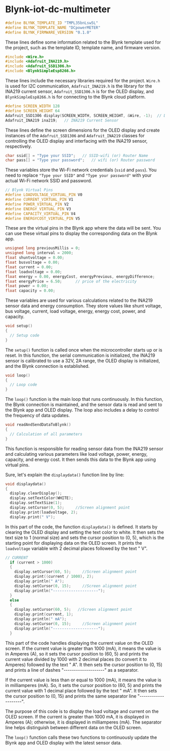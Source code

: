 # Blynk-iot-dc-multimeter


```cpp
#define BLYNK_TEMPLATE_ID "TMPL35bnLsw5L"
#define BLYNK_TEMPLATE_NAME "DCpowerMETER"
#define BLYNK_FIRMWARE_VERSION "0.1.0"
```
These lines define some information related to the Blynk template used for the project, such as the template ID, template name, and firmware version.

```cpp
#include <Wire.h>
#include <Adafruit_INA219.h>
#include <Adafruit_SSD1306.h>
#include <BlynkSimpleEsp8266.h>
```
These lines include the necessary libraries required for the project. `Wire.h` is used for I2C communication, `Adafruit_INA219.h` is the library for the INA219 current sensor, `Adafruit_SSD1306.h` is for the OLED display, and `BlynkSimpleEsp8266.h` is for connecting to the Blynk cloud platform.

```cpp
#define SCREEN_WIDTH 128
#define SCREEN_HEIGHT 64
Adafruit_SSD1306 display(SCREEN_WIDTH, SCREEN_HEIGHT, &Wire, -1);  // Display 
Adafruit_INA219 ina219;   // INA219 Current Sensor
```
These lines define the screen dimensions for the OLED display and create instances of the `Adafruit_SSD1306` and `Adafruit_INA219` classes for controlling the OLED display and interfacing with the INA219 sensor, respectively.

```cpp
char ssid[] = "Type your SSID";   // SSID-wifi (or) Router Name
char pass[] = "Type your password";   // wifi (or) Router password
```
These variables store the Wi-Fi network credentials (`ssid` and `pass`). You need to replace `"Type your SSID"` and `"Type your password"` with your actual Wi-Fi network SSID and password.

```cpp
// Blynk Virtual Pins
#define LOADVOLTAGE_VIRTUAL_PIN V0    
#define CURRENT_VIRTUAL_PIN V1    
#define POWER_VIRTUAL_PIN V2
#define ENERGY_VIRTUAL_PIN V3
#define CAPACITY_VIRTUAL_PIN V4
#define ENERGYCOST_VIRTUAL_PIN V5
```
These are the virtual pins in the Blynk app where the data will be sent. You can use these virtual pins to display the corresponding data on the Blynk app.

```cpp
unsigned long previousMillis = 0;
unsigned long interval = 2000;
float shuntvoltage = 0.00;
float busvoltage = 0.00;
float current = 0.00;
float loadvoltage = 0.00;
float energy = 0.00, energyCost, energyPrevious, energyDifference;
float energyPrice = 6.50;      // price of the electricity
float power = 0.00;
float capacity = 0.00;
```
These variables are used for various calculations related to the INA219 sensor data and energy consumption. They store values like shunt voltage, bus voltage, current, load voltage, energy, energy cost, power, and capacity.

```cpp
void setup()
{
  // Setup code
}
```
The `setup()` function is called once when the microcontroller starts up or is reset. In this function, the serial communication is initialized, the INA219 sensor is calibrated to use a 32V, 2A range, the OLED display is initialized, and the Blynk connection is established.

```cpp
void loop()
{
  // Loop code
}
```
The `loop()` function is the main loop that runs continuously. In this function, the Blynk connection is maintained, and the sensor data is read and sent to the Blynk app and OLED display. The loop also includes a delay to control the frequency of data updates.

```cpp
void readAndSendDataToBlynk()
{
  // Calculation of all parameters
}
```
This function is responsible for reading sensor data from the INA219 sensor and calculating various parameters like load voltage, power, energy, capacity, and energy cost. It then sends this data to the Blynk app using virtual pins.

Sure, let's explain the `displaydata()` function line by line:

```cpp
void displaydata()
{
  display.clearDisplay();
  display.setTextColor(WHITE);
  display.setTextSize(1);
  display.setCursor(0, 5);     //Screen alignment point
  display.print(loadvoltage, 2);
  display.print(" V");
```
In this part of the code, the function `displaydata()` is defined. It starts by clearing the OLED display and setting the text color to white. It then sets the text size to 1 (normal size) and sets the cursor position to (0, 5), which is the starting point for displaying data on the OLED screen. It prints the `loadvoltage` variable with 2 decimal places followed by the text " V".

```cpp
// CURRENT
  if (current > 1000)
  {
    display.setCursor(60, 5);     //Screen alignment point
    display.print((current / 1000), 2);
    display.println(" A");
    display.setCursor(0, 15);     //Screen alignment point
    display.println("--------------------");
  }
  else
  {
    display.setCursor(60, 5);   //Screen alignment point
    display.print(current, 1);
    display.println(" mA");
    display.setCursor(0, 15);     //Screen alignment point
    display.println("--------------------");
  }
```
This part of the code handles displaying the current value on the OLED screen. If the current value is greater than 1000 (mA), it means the value is in Amperes (A), so it sets the cursor position to (60, 5) and prints the current value divided by 1000 with 2 decimal places (to convert it to Amperes) followed by the text " A". It then sets the cursor position to (0, 15) and prints a line of dashes "--------------------" as a separator.

If the current value is less than or equal to 1000 (mA), it means the value is in milliamperes (mA). So, it sets the cursor position to (60, 5) and prints the current value with 1 decimal place followed by the text " mA". It then sets the cursor position to (0, 15) and prints the same separator line "--------------------".

The purpose of this code is to display the load voltage and current on the OLED screen. If the current is greater than 1000 mA, it is displayed in Amperes (A); otherwise, it is displayed in milliamperes (mA). The separator line helps distinguish between different data on the OLED screen.

The `loop()` function calls these two functions to continuously update the Blynk app and OLED display with the latest sensor data.
